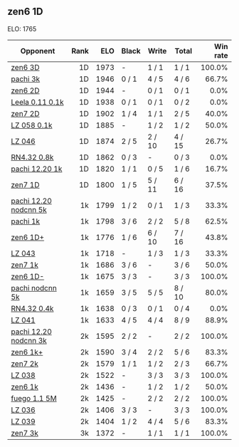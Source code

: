 ## zen6 1D ##

ELO: 1765

Opponent | Rank | ELO | Black | Write | Total | Win rate
---------|-----:|----:|-------|-------|-------|-------:
[zen6 3D](zen6%203D.md) | 1D | 1973 | - | 1 / 1 | 1 / 1 | 100.0%
[pachi 3k](pachi%203k.md) | 1D | 1946 | 0 / 1 | 4 / 5 | 4 / 6 | 66.7%
[zen6 2D](zen6%202D.md) | 1D | 1944 | - | 0 / 1 | 0 / 1 | 0.0%
[Leela 0.11 0.1k](Leela%200.11%200.1k.md) | 1D | 1938 | 0 / 1 | 0 / 1 | 0 / 2 | 0.0%
[zen7 2D](zen7%202D.md) | 1D | 1902 | 1 / 4 | 1 / 1 | 2 / 5 | 40.0%
[LZ 058 0.1k](LZ%20058%200.1k.md) | 1D | 1885 | - | 1 / 2 | 1 / 2 | 50.0%
[LZ 046](LZ%20046.md) | 1D | 1874 | 2 / 5 | 2 / 10 | 4 / 15 | 26.7%
[RN4.32 0.8k](RN4.32%200.8k.md) | 1D | 1862 | 0 / 3 | - | 0 / 3 | 0.0%
[pachi 12.20 1k](pachi%2012.20%201k.md) | 1D | 1820 | 1 / 1 | 0 / 5 | 1 / 6 | 16.7%
[zen7 1D](zen7%201D.md) | 1D | 1800 | 1 / 5 | 5 / 11 | 6 / 16 | 37.5%
[pachi 12.20 nodcnn 5k](pachi%2012.20%20nodcnn%205k.md) | 1k | 1799 | 1 / 2 | 0 / 1 | 1 / 3 | 33.3%
[pachi 1k](pachi%201k.md) | 1k | 1798 | 3 / 6 | 2 / 2 | 5 / 8 | 62.5%
[zen6 1D+](zen6%201D+.md) | 1k | 1776 | 1 / 6 | 6 / 10 | 7 / 16 | 43.8%
[LZ 043](LZ%20043.md) | 1k | 1718 | - | 1 / 3 | 1 / 3 | 33.3%
[zen7 1k](zen7%201k.md) | 1k | 1686 | 3 / 6 | - | 3 / 6 | 50.0%
[zen6 1D-](zen6%201D-.md) | 1k | 1675 | 3 / 3 | - | 3 / 3 | 100.0%
[pachi nodcnn 5k](pachi%20nodcnn%205k.md) | 1k | 1659 | 3 / 5 | 5 / 5 | 8 / 10 | 80.0%
[RN4.32 0.4k](RN4.32%200.4k.md) | 1k | 1638 | 0 / 3 | 0 / 1 | 0 / 4 | 0.0%
[LZ 041](LZ%20041.md) | 1k | 1633 | 4 / 5 | 4 / 4 | 8 / 9 | 88.9%
[pachi 12.20 nodcnn 3k](pachi%2012.20%20nodcnn%203k.md) | 2k | 1595 | 2 / 2 | - | 2 / 2 | 100.0%
[zen6 1k+](zen6%201k+.md) | 2k | 1590 | 3 / 4 | 2 / 2 | 5 / 6 | 83.3%
[zen7 2k](zen7%202k.md) | 2k | 1579 | 1 / 1 | 1 / 2 | 2 / 3 | 66.7%
[LZ 038](LZ%20038.md) | 2k | 1522 | - | 3 / 3 | 3 / 3 | 100.0%
[zen6 1k](zen6%201k.md) | 2k | 1436 | - | 1 / 2 | 1 / 2 | 50.0%
[fuego 1.1 5M](fuego%201.1%205M.md) | 2k | 1425 | - | 2 / 2 | 2 / 2 | 100.0%
[LZ 036](LZ%20036.md) | 2k | 1406 | 3 / 3 | - | 3 / 3 | 100.0%
[LZ 039](LZ%20039.md) | 2k | 1404 | 1 / 2 | 4 / 4 | 5 / 6 | 83.3%
[zen7 3k](zen7%203k.md) | 3k | 1372 | - | 1 / 1 | 1 / 1 | 100.0%

